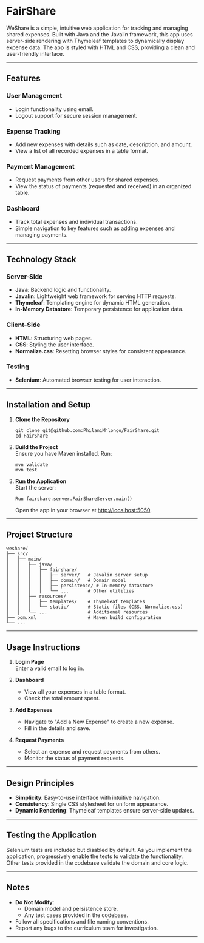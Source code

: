 
# FairShare

WeShare is a simple, intuitive web application for tracking and managing shared expenses. Built with Java and the Javalin framework, this app uses server-side rendering with Thymeleaf templates to dynamically display expense data. The app is styled with HTML and CSS, providing a clean and user-friendly interface.

---

## Features

### User Management
- Login functionality using email.
- Logout support for secure session management.

### Expense Tracking
- Add new expenses with details such as date, description, and amount.
- View a list of all recorded expenses in a table format.

### Payment Management
- Request payments from other users for shared expenses.
- View the status of payments (requested and received) in an organized table.

### Dashboard
- Track total expenses and individual transactions.
- Simple navigation to key features such as adding expenses and managing payments.

---

## Technology Stack

### Server-Side
- **Java**: Backend logic and functionality.
- **Javalin**: Lightweight web framework for serving HTTP requests.
- **Thymeleaf**: Templating engine for dynamic HTML generation.
- **In-Memory Datastore**: Temporary persistence for application data.

### Client-Side
- **HTML**: Structuring web pages.
- **CSS**: Styling the user interface.
- **Normalize.css**: Resetting browser styles for consistent appearance.

### Testing
- **Selenium**: Automated browser testing for user interaction.

---

## Installation and Setup

1. **Clone the Repository**  
   ```
   git clone git@github.com:PhilaniMhlongo/FairShare.git
   cd FairShare
   ```

2. **Build the Project**  
   Ensure you have Maven installed. Run:
   ```
   mvn validate
   mvn test
   ```

3. **Run the Application**  
   Start the server:
   ```
   Run fairshare.server.FairShareServer.main()
   ```
   Open the app in your browser at [http://localhost:5050](http://localhost:5050).

---

## Project Structure

```
weshare/
├── src/
│   ├── main/
│   │   ├── java/
│   │   │   ├── fairshare/
│   │   │   │   ├── server/   # Javalin server setup
│   │   │   │   ├── domain/   # Domain model 
│   │   │   │   ├── persistence/ # In-memory datastore
│   │   │   │   └── ...       # Other utilities
│   │   ├── resources/
│   │   │   ├── templates/    # Thymeleaf templates
│   │   │   └── static/       # Static files (CSS, Normalize.css)
│   │   └── ...               # Additional resources
├── pom.xml                   # Maven build configuration
└── ...
```

---

## Usage Instructions

1. **Login Page**  
   Enter a valid email to log in.

2. **Dashboard**  
   - View all your expenses in a table format.
   - Check the total amount spent.

3. **Add Expenses**  
   - Navigate to "Add a New Expense" to create a new expense.
   - Fill in the details and save.

4. **Request Payments**  
   - Select an expense and request payments from others.
   - Monitor the status of payment requests.

---

## Design Principles

- **Simplicity**: Easy-to-use interface with intuitive navigation.
- **Consistency**: Single CSS stylesheet for uniform appearance.
- **Dynamic Rendering**: Thymeleaf templates ensure server-side updates.

---

## Testing the Application

Selenium tests are included but disabled by default. As you implement the application, progressively enable the tests to validate the functionality. Other tests provided in the codebase validate the domain and core logic.

---

## Notes

- **Do Not Modify**:
  - Domain model and persistence store.
  - Any test cases provided in the codebase.
- Follow all specifications and file naming conventions.
- Report any bugs to the curriculum team for investigation.

---


